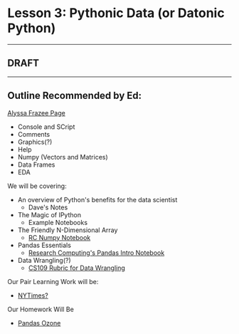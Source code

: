 # Lesson 3: Pythonic Data (or Datonic Python)
* * * 
## DRAFT
* * * 

## Outline Recommended by Ed:
[Alyssa Frazee Page](http://alyssafrazee.com/introducing-R.html)
* Console and SCript
* Comments
* Graphics(?)
* Help
* Numpy (Vectors and Matrices)
* Data Frames
* EDA

We will be covering:

* An overview of Python's benefits for the data scientist
  * Dave's Notes
* The Magic of IPython
  * Example Notebooks
* The Friendly N-Dimensional Array
  * [RC Numpy Notebook](./lecture_07_numpy.ipynb)
* Pandas Essentials
  * [Research Computing's Pandas Intro Notebook](http://nbviewer.ipython.org/github/ResearchComputing/Meetup-Fall-2013/blob/master/python/lecture_10_pandas_introduction.ipynb)
* Data Wrangling(?)
  * [CS109 Rubric for Data Wrangling]()




Our Pair Learning Work will be:

* [NYTimes?](./nytimes_pandas_ep.md)

Our Homework Will Be

* [Pandas Ozone](./exercise_07_pandas.ipynb)
